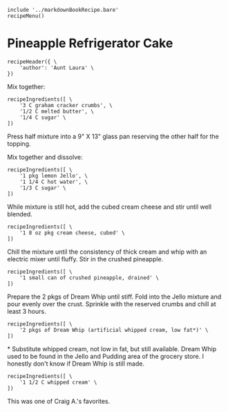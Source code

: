 ~~~ markdown-script
include '../markdownBookRecipe.bare'
recipeMenu()
~~~

# Pineapple Refrigerator Cake

~~~ markdown-script
recipeHeader({ \
    'author': 'Aunt Laura' \
})
~~~

Mix together:

~~~ markdown-script
recipeIngredients([ \
    '3 C graham cracker crumbs', \
    '1/2 C melted butter', \
    '1/4 C sugar' \
])
~~~

Press half mixture into a 9" X 13" glass pan reserving the other half for the topping.

Mix together and dissolve:

~~~ markdown-script
recipeIngredients([ \
    '1 pkg lemon Jello', \
    '1 1/4 C hot water', \
    '1/3 C sugar' \
])
~~~

While mixture is still hot, add the cubed cream cheese and stir until well blended.

~~~ markdown-script
recipeIngredients([ \
    '1 8 oz pkg cream cheese, cubed' \
])
~~~

Chill the mixture until the consistency of thick cream and whip with an electric mixer until fluffy.
Stir in the crushed pineapple.

~~~ markdown-script
recipeIngredients([ \
    '1 small can of crushed pineapple, drained' \
])
~~~

Prepare the 2 pkgs of Dream Whip until stiff. Fold into the Jello mixture and pour evenly over the
crust. Sprinkle with the reserved crumbs and chill at least 3 hours.

~~~ markdown-script
recipeIngredients([ \
    '2 pkgs of Dream Whip (artificial whipped cream, low fat*)' \
])
~~~

\* Substitute whipped cream, not low in fat, but still available. Dream Whip used to be found in the
Jello and Pudding area of the grocery store. I honestly don't know if Dream Whip is still made.

~~~ markdown-script
recipeIngredients([ \
    '1 1/2 C whipped cream' \
])
~~~

This was one of Craig A.'s favorites.

